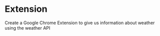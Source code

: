 # Extension
Create a Google Chrome Extension to give us information about weather using the weather API
